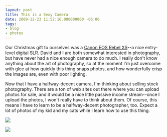 ```yaml
---
layout: post
title: This is a Sexy Camera
date: 2009-12-23 11:52:16.000000000 -06:00
tags:
- blog
- photos
---
```

Our Christmas gift to ourselves was a <a href="http://www.usa.canon.com/consumer/controller?act=ModelInfoAct&fcategoryid=139&modelid=17316">Canon EOS Rebel XS</a>--a nice entry-level digital SLR. David and I are both somewhat interested in photography, but have never had a nice enough camera to do much. I really don't know anything about the art of photography, so at the moment I'm just overcome with glee at how quickly this thing snaps photos, and how wonderfully crisp the images are, even with poor lighting.

Now that I have a halfway-decent camera, I'm thinking about selling stock photography. There are a ton of web sites out there where you can upload photos for sale, and it would be a nice little passive income stream--once I upload the photos, I won't really have to think about them. Of course, this means I have to learn to be a halfway-decent photographer, too. Expect a lot of photos of my kid and my cats while I learn how to use this thing.

<a href="http://www.flickr.com/photos/kellielynch/4209418206/"><img src="http://farm3.static.flickr.com/2727/4209418206_981e75cec6.jpg" /></a>

<a href="http://www.flickr.com/photos/kellielynch/4207414311/"><img src="http://farm3.static.flickr.com/2632/4207414311_2f7a1596da.jpg" /></a>
